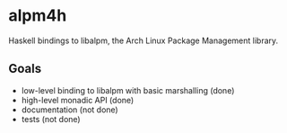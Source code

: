 # alpm4h

Haskell bindings to libalpm, the Arch Linux Package Management library.

## Goals

- low-level binding to libalpm with basic marshalling (done)
- high-level monadic API (done)
- documentation (not done)
- tests (not done)
